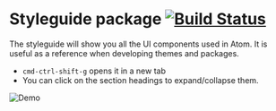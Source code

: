 # Styleguide package [![Build Status](https://travis-ci.org/atom/styleguide.svg?branch=master)](https://travis-ci.org/atom/styleguide)

The styleguide will show you all the UI components used in Atom. It is useful
as a reference when developing themes and packages.

* `cmd-ctrl-shift-g` opens it in a new tab
* You can click on the section headings to expand/collapse them.

![Demo](https://cloud.githubusercontent.com/assets/378023/15767543/ccecf9bc-2983-11e6-9c5e-d228d39f52b0.png)

